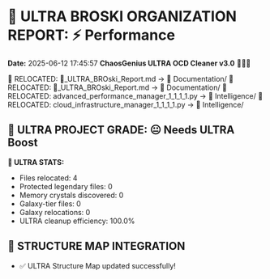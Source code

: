# 🌌 ULTRA BROSKI ORGANIZATION REPORT: ⚡ Performance
**Date:** 2025-06-12 17:45:57
**ChaosGenius ULTRA OCD Cleaner v3.0** 🧠💜🌌

📁 RELOCATED: 🌌_ULTRA_BROski_Report.md → 📝 Documentation/
📁 RELOCATED: 🌌_ULTRA_BROski_Report.md → 📝 Documentation/
📁 RELOCATED: advanced_performance_manager_1_1_1_1.py → 🧠 Intelligence/
📁 RELOCATED: cloud_infrastructure_manager_1_1_1_1.py → 🧠 Intelligence/

## 🌌 ULTRA PROJECT GRADE: 😐 Needs ULTRA Boost
**🧠 ULTRA STATS:**
- Files relocated: 4
- Protected legendary files: 0
- Memory crystals discovered: 0
- Galaxy-tier files: 0
- Galaxy relocations: 0
- ULTRA cleanup efficiency: 100.0%

## 🔄 STRUCTURE MAP INTEGRATION
- ✅ ULTRA Structure Map updated successfully!